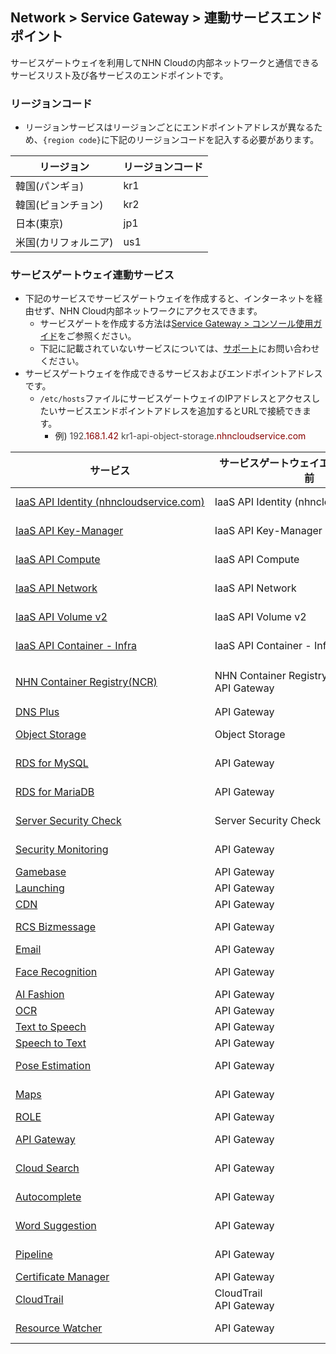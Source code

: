 ## Network > Service Gateway > 連動サービスエンドポイント

サービスゲートウェイを利用してNHN Cloudの内部ネットワークと通信できるサービスリスト及び各サービスのエンドポイントです。

### リージョンコード

* リージョンサービスはリージョンごとにエンドポイントアドレスが異なるため、`{region code}`に下記のリージョンコードを記入する必要があります。

| リージョン | リージョンコード |
| --- | ----- |
| 韓国(パンギョ) | kr1 |
| 韓国(ピョンチョン) | kr2 |
| 日本(東京) | jp1 |
| 米国(カリフォルニア) | us1 |

### サービスゲートウェイ連動サービス

* 下記のサービスでサービスゲートウェイを作成すると、インターネットを経由せず、NHN Cloud内部ネットワークにアクセスできます。
    * サービスゲートを作成する方法は[Service Gateway > コンソール使用ガイド](https://docs.nhncloud.com/ko/Network/Service%20Gateway/ko/console-guide/)をご参照ください。
    * 下記に記載されていないサービスについては、[サポート](https://www.nhncloud.com/kr/support/inquiry)にお問い合わせください。
* サービスゲートウェイを作成できるサービスおよびエンドポイントアドレスです。
    * `/etc/hosts`ファイルにサービスゲートウェイのIPアドレスとアクセスしたいサービスエンドポイントアドレスを追加するとURLで接続できます。
        * 例) <span style="color:rgb(68, 68, 68);">192</span><span style="color:rgb(136, 0, 0);" class="hljs-selector-class">.168.1.42</span><span style="color:rgb(68, 68, 68);"> </span><span style="color:rgb(68, 68, 68);" class="hljs-selector-tag">kr1-api-object-storage</span><span style="color:rgb(136, 0, 0);" class="hljs-selector-class">.nhncloudservice.com</span>

| サービス | サービスゲートウェイエンドポイント名前</span> | エンドポイントアドレス |
| --- | ------------------ | -------- |
| [IaaS API Identity (nhncloudservice.com)](/Compute/Compute/ko/identity-api/#token) | IaaS API Identity (nhncloudservice.com) | https://api-identity-infrastructure.nhncloudservice.com |
| [IaaS API Key-Manager](/Network/Load%20Balancer/ko/public-api/) | IaaS API Key-Manager | https://{region code}-api-key-manager-infrastructure.nhncloudservice.com |
| [IaaS API Compute](/Compute/Instance/ko/public-api/) | IaaS API Compute | https://{region code}-api-instance-infrastructure.nhncloudservice.com |
| [IaaS API Network](/Network/VPC/ko/public-api/) | IaaS API Network | https://{region code}-api-network-infrastructure.nhncloudservice.com |
| [IaaS API Volume v2](/Storage/Block%20Storage/ko/public-api/) | IaaS API Volume v2 | https://{region code}-api-block-storage-infrastructure.nhncloudservice.com |
| [IaaS API Container - Infra](/Container/NKS/ko/public-api/) | IaaS API Container - Infra | https://{region code}-api-kubernetes-infrastructure.nhncloudservice.com |
| [NHN Container Registry(NCR)](/Container/NCR/ko/public-api) | NHN Container Registry(NCR)<br>API Gateway | ユーザーレジストリURI<br>https://{region code}-ncr.api.nhncloudservice.com |
| [DNS Plus](/Network/DNS%20Plus/ko/api-guide/) | API Gateway | https://dnsplus.api.nhncloudservice.com |
| [Object Storage](/Storage/Object%20Storage/ko/api-guide/) | Object Storage | https://{region code}-api-object-storage.nhncloudservice.com |
| [RDS for MySQL](/Database/RDS%20for%20MySQL/ko/api-guide-v3.0/) | API Gateway | https://{region code}-rds-mysql.api.nhncloudservice.com |
| [RDS for MariaDB](/Database/RDS%20for%20MariaDB/ko/api-guide-v3.0/) | API Gateway | https://{region code}-rds-mariadb.api.nhncloudservice.com |
| [Server Security Check](/Security/Server%20Security%20Check/ko/Overview/) | Server Security Check | https://api-serversecuritycheck.nhncloudservice.com |
| [Security Monitoring](/Security/Security%20Monitoring/ko/api-guide-v1.1/) | API Gateway | https://{region code}-secmon.api.nhncloudservice.com |
| [Gamebase](/Game/Gamebase/ko/api-guide/) | API Gateway | https://api-gamebase.nhncloudservice.com|
| [Launching](/Game/Launching/ko/api-guide/) | API Gateway | https://launching.api.nhncloudservice.com |
| [CDN](/Contents%20Delivery/CDN/ko/api-guide-v2.0/) | API Gateway | https://cdn.api.nhncloudservice.com |
| [RCS Bizmessage](/Notification/RCS%20Bizmessage/ko/api-guide/) | API Gateway | https://rcs-bizmessage.api.nhncloudservice.com |
| [Email](/Notification/Email/ko/api-guide/) | API Gateway | https://email.api.nhncloudservice.com |
| [Face Recognition](/AI%20Service/Face%20Recognition/ko/api-guide-v2.0/) | API Gateway | https://face-recognition.api.nhncloudservice.com |
| [AI Fashion](/AI%20Service/AI%20Fashion/ko/api-guide-v2.0/) | API Gateway | https://api-aifashion.nhncloudservice.com |
| [OCR](/AI%20Service/OCR/ko/general-ocr-api-guide/) | API Gateway | https://ocr.api.nhncloudservice.com |
| [Text to Speech](/AI%20Service/Text%20to%20Speech/ko/api-guide/) | API Gateway | https://speech.api.nhncloudservice.com |
| [Speech to Text](/AI%20Service/Speech%20to%20Text/ko/api-guide/) | API Gateway | https://speech.api.nhncloudservice.com |
| [Pose Estimation](/AI%20Service/Pose%20Estimation/ko/api-guide/) | API Gateway | https://pose-estimation.api.nhncloudservice.com |
| [Maps](/Application%20Service/Maps/ko/api-guide-v3.0/) | API Gateway | https://{region code}-maps.api.nhncloudservice.com |
| [ROLE](/Application%20Service/ROLE/ko/api-v3-guide/) | API Gateway | https://role.api.nhncloudservice.com |
| [API Gateway](/Application%20Service/API%20Gateway/ko/api-guide-v1.0/) | API Gateway | https://{region code}-apigateway.api.nhncloudservice.com |
| [Cloud Search](/Search/Cloud%20Search/ko/api-guide/api-v2.0-guide/) | API Gateway | https://{region code}-search.api.nhncloudservice.com |
| [Autocomplete](/Search/Autocomplete/ko/api-guide/api-v2.0-guide/) | API Gateway | https://{region code}-autocomplete.api.nhncloudservice.com |
| [Word Suggestion](/Search/Word%20Suggestion/ko/api-guide/) | API Gateway | https://word-suggestion.api.nhncloudservice.com |
| [Pipeline](/Dev%20Tools/Pipeline/ko/api-guide/) | API Gateway | https://{region code}-pipeline.api.nhncloudservice.com |
| [Certificate Manager](/Management/Certificate%20Manager/ko/api-guide-v1.1/) | API Gateway | https://certmanager.api.nhncloudservice.com |
| [CloudTrail](/Governance%20&%20Audit/CloudTrail/ko/api-guide/) | CloudTrail<br>API Gateway | https://cloud-trail.api.nhncloudservice.com |
| [Resource Watcher](/Governance%20&%20Audit/Resource%20Watcher/ko/api-v2-guide/) | API Gateway | https://resource-watcher.api.nhncloudservice.com |
